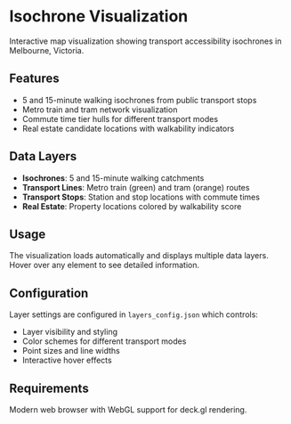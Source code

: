 # Isochrone Visualization

Interactive map visualization showing transport accessibility isochrones in Melbourne, Victoria.

## Features

- 5 and 15-minute walking isochrones from public transport stops
- Metro train and tram network visualization
- Commute time tier hulls for different transport modes
- Real estate candidate locations with walkability indicators

## Data Layers

- **Isochrones**: 5 and 15-minute walking catchments
- **Transport Lines**: Metro train (green) and tram (orange) routes
- **Transport Stops**: Station and stop locations with commute times
- **Real Estate**: Property locations colored by walkability score

## Usage

The visualization loads automatically and displays multiple data layers. Hover over any element to see detailed information.

## Configuration

Layer settings are configured in `layers_config.json` which controls:

- Layer visibility and styling
- Color schemes for different transport modes
- Point sizes and line widths
- Interactive hover effects

## Requirements

Modern web browser with WebGL support for deck.gl rendering.
